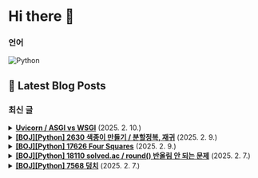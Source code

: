 # Hi there 👋

### 언어

<p>
    <img src="https://img.shields.io/badge/Python-3776AB?style=flat-square&logo=Python&logoColor=white" alt="Python"/>
</p>

## 📕 Latest Blog Posts

### 최신 글
<details>
<summary><b><a href='https://zo0oz.tistory.com/306' target='_blank'>Uvicorn / ASGI vs WSGI</a></b> (2025. 2. 10.)</summary>

   Uvicorn이란?
Uvicorn은 FastAPI, Starlette, Django 같은 ASGI 웹 프레임워크를 실행하는 초고속 ASGI 서버

비동기(Async) 지원 &rarr; async/await을 활용한 비동기 웹 서비스 개발 가능
초고속 &rarr; Rust로 작성된 uvloop을 사용해 매우 빠른 성능 제공
ASGI(Application...

</details>

<details>
<summary><b><a href='https://zo0oz.tistory.com/305' target='_blank'>[BOJ][Python] 2630 색종이 만들기 / 분할정복, 재귀</a></b> (2025. 2. 9.)</summary>

Overview

체감 난이도: ★★★☆☆
문제 레벨: 실버 2
문제 유형: 분할정복, 재귀
풀이 상태: 답안참고 / 스스로 해결
추후: 다시 풀어보기 / 간단 복습 / 완벽 이해 


[문제]
이미지 클릭 시 문제로 이동




예시: 8x8 종이의 경우

1단계: 8x8 전체 확인
&darr; 다른 색 발견
2단계: 4x4로 4등분
&darr; 각 부분...

</details>

<details>
<summary><b><a href='https://zo0oz.tistory.com/304' target='_blank'>[BOJ][Python] 17626 Four Squares</a></b> (2025. 2. 9.)</summary>

Overview

체감 난이도: ★★☆☆☆
문제 레벨: 실버 3
문제 유형: 브루트포스, DP
풀이 상태: 답안참고 / 스스로 해결
추후: 다시 풀어보기 / 간단 복습 / 완벽 이해 


[문제]


 
[코드]
이 문제를 보고 정리에 대해 많이 아는 사람이 문제를 잘 풀겠구나 싶었다. 

라그랑주의 네 제곱수 정리(Lagrange's four-square...

</details>

<details>
<summary><b><a href='https://zo0oz.tistory.com/303' target='_blank'>[BOJ][Python] 18110 solved.ac / round() 반올림 안 되는 문제</a></b> (2025. 2. 7.)</summary>

Overview

체감 난이도: ★☆☆☆☆
문제 레벨: 실버 4
문제 유형: 수학, 구현
풀이 상태: 답안참고 / 스스로 해결
추후: 다시 풀어보기 / 간단 복습 / 완벽 이해 


[문제]
이미지 클릭 시 문제로 이동


 
[코드]
round 함수로 반올림을 구현했으나, 반올림이 되지 않는 반례 문제가 발생한다. (당황)
# 일반적으로 기대하는 반올림
...

</details>

<details>
<summary><b><a href='https://zo0oz.tistory.com/302' target='_blank'>[BOJ][Python] 7568 덩치</a></b> (2025. 2. 7.)</summary>

Overview

체감 난이도: ★★☆☆☆
문제 레벨: 실버 5
문제 유형: 구현, 브루트포스
풀이 상태: 답안참고 / 스스로 해결
추후: 다시 풀어보기 / 간단 복습 / 완벽 이해 


[문제]
이미지 클릭 시 문제로 이동


 
[코드]
처음에는 몸무게, 키 내림차순으로 정렬하고, 앞의 (몸무게, 키) 쌍과 비교해주었다. 
(실패 코드)
더보기

imp...

</details>

